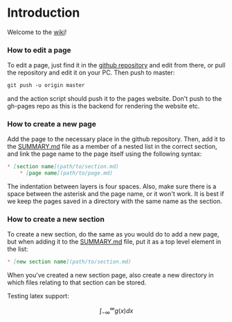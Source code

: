 # Introduction

Welcome to the [wiki](https://mlvqc.github.io/wiki)!

<!-- toc --> 

### How to edit a page

To edit a page, just find it in the [github repository](https://github.com/mlvqc/wiki) and edit from there, or pull the repository and edit it on your PC. Then push to master:

```markdown 
git push -u origin master
```

and the action script should push it to the pages website. Don't push to the gh-pages repo as this is the backend for rendering the website etc. 

### How to create a new page

Add the page to the necessary place in the github repository. Then, add it to the [SUMMARY.md](https://github.com/mlvqc/wiki/blob/master/SUMMARY.md) file as a member of a nested list in the correct section, and link the page name to the page itself using the following syntax: 

```markdown
* [section name](path/to/section.md)
    * [page name](path/to/page.md)
```

The indentation between layers is four spaces. Also, make sure there is a space between the asterisk and the page name, or it won't work. It is best if we keep the pages saved in a directory with the same name as the section. 

### How to create a new section 

To create a new section, do the same as you would do to add a new page, but when adding it to the [SUMMARY.md](https://github.com/mlvqc/wiki/blob/master/SUMMARY.md) file, put it as a top level element in the list: 

```markdown
* [new section name](path/to/section.md)
```

When you've created a new section page, also create a new directory in which files relating to that section can be stored. 

Testing latex support: 

$$
\int_{-\infty}^\infty g(x) dx
$$
